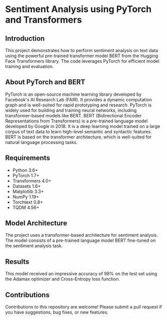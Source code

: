 **Sentiment Analysis using PyTorch and Transformers**
=====================================================

**Introduction**
---------------
This project demonstrates how to perform sentiment analysis on text data using the powerful pre-trained transformer model BERT from the Hugging Face Transformers library. The code leverages PyTorch for efficient model training and evaluation.

**About PyTorch and BERT**
--------------------------
PyTorch is an open-source machine learning library developed by Facebook's AI Research Lab (FAIR). It provides a dynamic computation graph and is well-suited for rapid prototyping and research. PyTorch is widely used for building and training neural networks, including transformer-based models like BERT.
BERT (Bidirectional Encoder Representations from Transformers) is a pre-trained language model developed by Google in 2018. It is a deep learning model trained on a large corpus of text data to learn high-level semantic and syntactic features. BERT is based on the transformer architecture, which is well-suited for natural language processing tasks.

**Requirements**
----------------
* Python 3.6+
* PyTorch 1.7+
* Transformers 4.0+
* Datasets 1.6+
* Matplotlib 3.3+
* NumPy 1.19+
* Torchtext 0.8+
* TQDM 4.56+

**Model Architecture**
----------------------
The project uses a transformer-based architecture for sentiment analysis. The model consists of a pre-trained language model BERT fine-tuned on the sentiment analysis task.

**Results**
----------
This model received an impressive accuracy of 98% on the test set using the Adamax optimizer and Cross-Entropy loss function.

**Contributions**
-----------------
Contributions to this repository are welcome! Please submit a pull request if you have suggestions, bug fixes, or new features.
